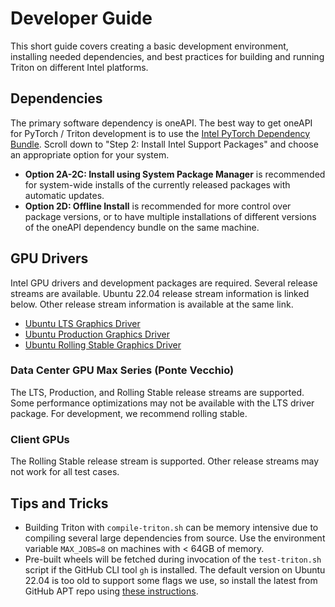 # Developer Guide

This short guide covers creating a basic development environment, installing needed dependencies, and best practices for building and running Triton on different Intel platforms.

## Dependencies

The primary software dependency is oneAPI. The best way to get oneAPI for PyTorch / Triton development is to use the [Intel PyTorch Dependency Bundle](https://www.intel.com/content/www/us/en/developer/articles/tool/pytorch-prerequisites-for-intel-gpus.html). Scroll down to "Step 2: Install Intel Support Packages" and choose an appropriate option for your system.
* **Option 2A-2C: Install using System Package Manager** is recommended for system-wide installs of the currently released packages with automatic updates.
* **Option 2D: Offline Install** is recommended for more control over package versions, or to have multiple installations of different versions of the oneAPI dependency bundle on the same machine.

## GPU Drivers

Intel GPU drivers and development packages are required. Several release streams are available. Ubuntu 22.04 release stream information is linked below. Other release stream information is available at the same link.

* [Ubuntu LTS Graphics Driver](https://dgpu-docs.intel.com/driver/release-streams.html#ubuntu-long-term-support-lts-recommended)
* [Ubuntu Production Graphics Driver](https://dgpu-docs.intel.com/driver/release-streams.html#ubuntu-production)
* [Ubuntu Rolling Stable Graphics Driver](https://dgpu-docs.intel.com/driver/release-streams.html#ubuntu-rolling-stable)


### Data Center GPU Max Series (Ponte Vecchio)

The LTS, Production, and Rolling Stable release streams are supported. Some performance optimizations may not be available with the LTS driver package. For development, we recommend rolling stable.

### Client GPUs

The Rolling Stable release stream is supported. Other release streams may not work for all test cases.

## Tips and Tricks

* Building Triton with `compile-triton.sh` can be memory intensive due to compiling several large dependencies from source. Use the environment variable `MAX_JOBS=8` on machines with < 64GB of memory.
* Pre-built wheels will be fetched during invocation of the `test-triton.sh` script if the GitHub CLI tool `gh` is installed. The default version on Ubuntu 22.04 is too old to support some flags we use, so install the latest from GitHub APT repo using [these instructions](https://github.com/cli/cli/blob/trunk/docs/install_linux.md).
